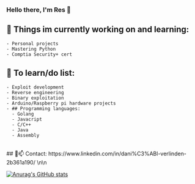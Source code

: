 ### Hello there, I'm Res 👋

## 🔭 Things im currently working on and learning: 
    - Personal projects
    - Mastering Python
    - Comptia Security+ cert

## 🤔 To learn/do list:
    - Exploit development
    - Reverse engineering
    - Binary exploitation
    - Arduino/Raspberry pi hardware projects
    - ## Programming languages:
 	  - Golang
	  - Javacript
	  - C/C++
	  - Java
	  - Assembly
<br />
## 💬📫 Contact:
https://www.linkedin.com/in/dani%C3%ABl-verlinden-2b361a190/
	\n\n

[![Anurag's GitHub stats](https://github-readme-stats.vercel.app/api?username=reselection)](https://github.com/anuraghazra/github-readme-stats)
